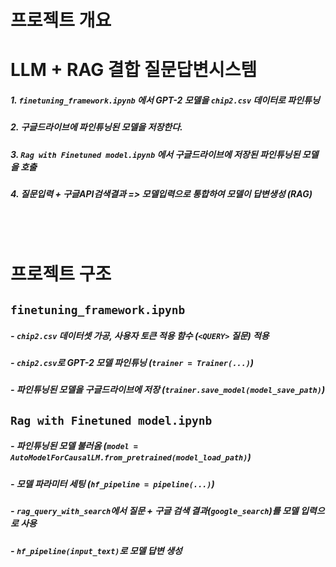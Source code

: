 # 프로젝트 개요
# LLM + RAG 결합 질문답변시스템

##### 1. `finetuning_framework.ipynb` 에서 GPT-2 모델을 `chip2.csv` 데이터로 파인튜닝
##### 2. 구글드라이브에 파인튜닝된 모델을 저장한다.
##### 3. `Rag with Finetuned model.ipynb` 에서 구글드라이브에 저장된 파인튜닝된 모델을 호출
##### 4. 질문입력 + 구글API검색결과 => 모델입력으로 통합하여 모델이 답변생성 (RAG) 


<br><br> 
# 프로젝트 구조

## `finetuning_framework.ipynb`

##### - `chip2.csv` 데이터셋 가공, 사용자 토큰 적용 함수 (`<QUERY>` 질문) 적용
##### - `chip2.csv`로 GPT-2 모델 파인튜닝 (`trainer = Trainer(...)`)
##### - 파인튜닝된 모델을 구글드라이브에 저장 (`trainer.save_model(model_save_path)`)

## `Rag with Finetuned model.ipynb`

##### - 파인튜닝된 모델 불러옴 (`model = AutoModelForCausalLM.from_pretrained(model_load_path)`)
##### - 모델 파라미터 세팅 (`hf_pipeline = pipeline(...)`)
##### - `rag_query_with_search`에서 질문 + 구글 검색 결과(`google_search`)를 모델 입력으로 사용
##### - `hf_pipeline(input_text)`로 모델 답변 생성

<br><br> 
